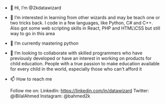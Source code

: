 - 👋 Hi, I’m @2kdatawizard

- 👀 I’m interested in learning from other wizards and may be teach one or two tricks back. I code in a few languages, like Python, C# and C++. 
      Also got some web scripting skills in React, PHP and HTML\CSS but still way to go in this area
      
- 🌱 I’m currently mastering python

- 💞️ I’m looking to collaborate with skilled programmers who have previously developed or have an interest in working on products for child education. 
     People with a true passion to make education available for every child in the world, especially those who can't afford it

- 📫 How to reach me
     
     Follow me on:
     LinkedIn:  https://linkedin.com/in/datawizard
     Twitter:   @iBilalAhmed
     Instagram: @bahmed2k
  
